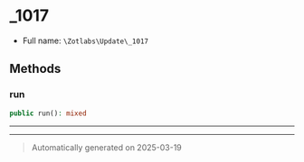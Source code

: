 
# _1017





* Full name: `\Zotlabs\Update\_1017`




## Methods


### run



```php
public run(): mixed
```












***


***
> Automatically generated on 2025-03-19
